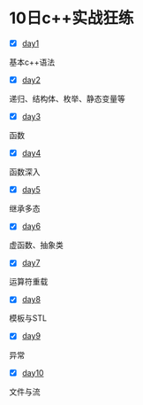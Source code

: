 # 10日c++实战狂练

- [x] [day1](01_procedure_contral)

基本c++语法

- [x] [day2](02_function)

递归、结构体、枚举、静态变量等

- [x] [day3](03_class-1)

函数

- [x] [day4](04_class-2)

函数深入

- [x] [day5](day5)

继承多态

- [x] [day6](day6)

虚函数、抽象类

- [x] [day7](day7)

运算符重载

- [x] [day8](day8)

模板与STL

- [x] [day9](day9)

异常

- [x] [day10](day10)

文件与流